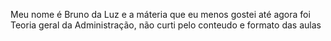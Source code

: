 
Meu nome é Bruno da Luz e a máteria que eu menos gostei até agora foi Teoria geral da Administração, não curti pelo conteudo e formato das aulas
